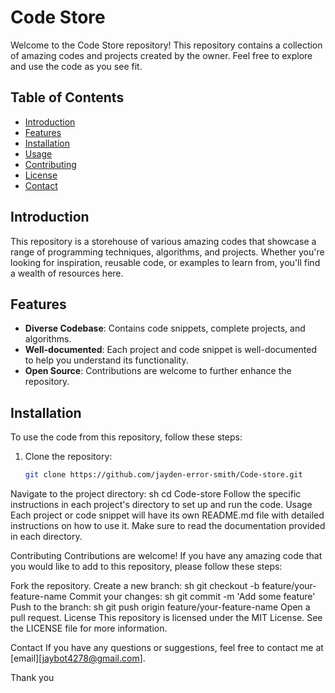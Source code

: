 
# Code Store

Welcome to the Code Store repository! This repository contains a collection of amazing codes and projects created by the owner. Feel free to explore and use the code as you see fit.

## Table of Contents

- [Introduction](#introduction)
- [Features](#features)
- [Installation](#installation)
- [Usage](#usage)
- [Contributing](#contributing)
- [License](#license)
- [Contact](#contact)

## Introduction

This repository is a storehouse of various amazing codes that showcase a range of programming techniques, algorithms, and projects. Whether you're looking for inspiration, reusable code, or examples to learn from, you'll find a wealth of resources here.

## Features

- **Diverse Codebase**: Contains code snippets, complete projects, and algorithms.
- **Well-documented**: Each project and code snippet is well-documented to help you understand its functionality.
- **Open Source**: Contributions are welcome to further enhance the repository.

## Installation

To use the code from this repository, follow these steps:

1. Clone the repository:
   ```sh
   git clone https://github.com/jayden-error-smith/Code-store.git
Navigate to the project directory:
sh
cd Code-store
Follow the specific instructions in each project's directory to set up and run the code.
Usage
Each project or code snippet will have its own README.md file with detailed instructions on how to use it. Make sure to read the documentation provided in each directory.

Contributing
Contributions are welcome! If you have any amazing code that you would like to add to this repository, please follow these steps:

Fork the repository.
Create a new branch:
sh
git checkout -b feature/your-feature-name
Commit your changes:
sh
git commit -m 'Add some feature'
Push to the branch:
sh
git push origin feature/your-feature-name
Open a pull request.
License
This repository is licensed under the MIT License. See the LICENSE file for more information.

Contact
If you have any questions or suggestions, feel free to contact me at [email][jaybot4278@gmail.com].

Thank you
